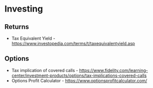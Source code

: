 # Investing

## Returns
- Tax Equivalent Yield - https://www.investopedia.com/terms/t/taxequivalentyield.asp

## Options

- Tax implication of covered calls - https://www.fidelity.com/learning-center/investment-products/options/tax-implications-covered-calls
- Options Profit Calculator - https://www.optionsprofitcalculator.com/
